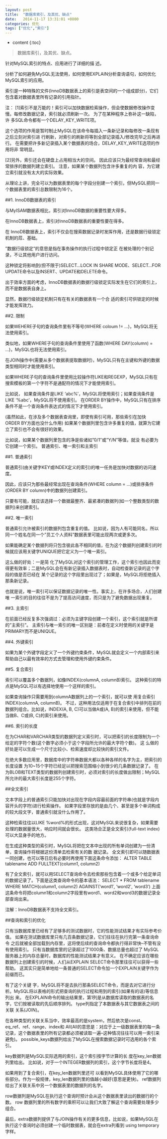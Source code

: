 ```yaml
---
layout: post
title:  "数据库索引，及其优、缺点"
date:   2014-11-17 13:31:01 +0800
categories: 优化
tags: ["优化","索引"]
---
```


* content
{:toc}





>数据库索引，及其优、缺点。

针对MySQL索引的特点、应用进行了详细的描 述。

分析了如何避免MySQL无法使用，如何使用EXPLAIN分析查询语句，如何优化MySQL索引的应用。

索引是一种特殊的文件(InnoDB数据表上的索引是表空间的一个组成部分)，它们包含着对数据表里所有记录的引用指针。

注：
[1]索引不是万能的！索引可以加快数据检索操作，但会使数据修改操作变慢。每修改数据记录，索引就必须刷新一次。
为了在某种程序上弥补这一缺陷，许 多SQL命令都有一个DELAY_KEY_WRITE项。

这个选项的作用是暂时制止MySQL在该命令每插入一条新记录和每修改一条现有之后立刻对索引进 行刷新，对索引的刷新将等到全部记录插入/修改完毕之后再进行。
在需要把许多新记录插入某个数据表的场合，DELAY_KEY_WRITE选项的作用将非 常明显。


[2]另外，索引还会在硬盘上占用相当大的空间。
因此应该只为最经常查询和最经常排序的数据列建立索引。
注意，如果某个数据列包含许多重复的内 容，为它建立索引就没有太大的实际效果。

从理论上讲，完全可以为数据表里的每个字段分别建一个索引，但MySQL把同一个数据表里的索引总数限制为16个。

##1. InnoDB数据表的索引


与MyISAM数据表相比，索引对InnoDB数据的重要性要大得多。

在InnoDB数据表上，索引对InnoDB数据表的重要性要在得多。

在 InnoDB数据表上，索引不仅会在搜索数据记录时发挥作用，还是数据行级锁定机制的苊、基础。

”数据行级锁定”的意思是指在事务操作的执行过程中锁定正 在被处理的个别记录，不让其他用户进行访问。

这种锁定将影响到(但不限于)SELECT…LOCK IN SHARE MODE、SELECT…FOR UPDATE命令以及INSERT、UPDATE和DELETE命令。

出于效率方面的考虑，InnoDB数据表的数据行级锁定实际发生在它们的索引上，而不是数据表自身上。

显然，数据行级锁定机制只有在有关的数据表有一个合 适的索引可供锁定的时候才能发挥效力。

##2. 限制


如果WEHERE子句的查询条件里有不等号(WHERE coloum != …)，MySQL将无法使用索引。

类似地，如果WHERE子句的查询条件里使用了函数(WHERE DAY(column) = …)，MySQL也将无法使用索引。

在JOIN操作中(需要从多个数据表提取数据时)，MySQL只有在主键和外键的数据类型相同时才能使用索引。

如果WHERE子句的查询条件里使用比较操作符LIKE和REGEXP，MySQL只有在搜索模板的第一个字符不是通配符的情况下才能使用索引。

比如说， 如果查询条件是LIKE ‘abc%’，MySQL将使用索引；如果查询条件是LIKE ‘%abc’，MySQL将不使用索引。
在ORDER BY操作中，MySQL只有在排序条件不是一个查询条件表达式的情况下才使用索引。

(虽然如此，在涉及多个数据表查询里，即使有索引可用，那些索引在加快 ORDER BY方面也没什么作用)
如果某个数据列里包含许多重复的值，就算为它建立了索引也不会有很好的效果。

比如说，如果某个数据列里包含的净是些诸如”0/1″或”Y/N”等值，就没 有必要为它创建一个索引。
普通索引、唯一索引和主索引

##1. 普通索引

普通索引(由关键字KEY或INDEX定义的索引)的唯一任务是加快对数据的访问速度。

因此，应该只为那些最经常出现在查询条件(WHERE column = …)或排序条件(ORDER BY column)中的数据列创建索引。

只要有可能，就应该选择一个数据最整齐、最紧凑的数据列(如一个整数类型的数据列)来创建索引。

##2. 唯一索引

普通索引允许被索引的数据列包含重复的值。
比如说，因为人有可能同名，所以同一个姓名在同一个”员工个人资料”数据表里可能出现两次或更多次。

如果能确定某个数据列将只包含彼此各不相同的值，在为这个数据列创建索引的时候就应该用关键字UNIQUE把它定义为一个唯一索引。

这么做的好处：一是简 化了MySQL对这个索引的管理工作，这个索引也因此而变得更有效率；二是MySQL会在有新记录插入数据表时，自动检查新记录的这个字段的值是否已经在 某个记录的这个字段里出现过了；如果是，MySQL将拒绝插入那条新记录。

也就是说，唯一索引可以保证数据记录的唯一性。事实上，在许多场合，人们创建唯 一索引的目的往往不是为了提高访问速度，而只是为了避免数据出现重复。

##3. 主索引

在前面已经反复多次强调过：必须为主键字段创建一个索引，这个索引就是所谓的”主索引”。
主索引与唯一索引的唯一区别是：前者在定义时使用的关键字是 PRIMARY而不是UNIQUE。

##4. 外键索引

如果为某个外键字段定义了一个外键约束条件，MySQL就会定义一个内部索引来帮助自己以最有效率的方式去管理和使用外键约束条件。

##5. 复合索引

索引可以覆盖多个数据列，如像INDEX(columnA, columnB)索引。
这种索引的特点是MySQL可以有选择地使用一个这样的索引。

如果查询操作只需要用到columnA数据列上的一个索引，就可以使 用复合索引INDEX(columnA, columnB)。
不过，这种用法仅适用于在复合索引中排列在前的数据列组合。比如说，INDEX(A, B, C)可以当做A或(A, B)的索引来使用，但不能当做B、C或(B, C)的索引来使用。

##6. 索引的长度

在为CHAR和VARCHAR类型的数据列定义索引时，可以把索引的长度限制为一个给定的字符个数(这个数字必须小于这个字段所允许的最大字符个数)。
这 么做的好处是可以生成一个尺寸比较小、检索速度却比较快的索引文件。

在绝大多数应用里，数据库中的字符串数据大都以各种各样的名字为主，把索引的长度设置 为10~15个字符已经足以把搜索范围缩小到很少的几条数据记录了。
在为BLOB和TEXT类型的数据列创建索引时，必须对索引的长度做出限制；MySQL所允许的最大索引长度是255个字符。

##全文索引

文本字段上的普通索引只能加快对出现在字段内容最前面的字符串(也就是字段内容开头的字符)进行检索操作。
如果字段里存放的是由几个、甚至是多个单词构成 的较大段文字，普通索引就没什么作用了。

这种检索往往以LIKE %word%的形式出现，这对MySQL来说很复杂，如果需要处理的数据量很大，响应时间就会很长。
这类场合正是全文索引(full-text index)可以大显身手的地方。

在生成这种类型的索引时，MySQL将把在文本中出现的所有单词创建为一份清单，查询操作将根据这份清单去检索有关的数 据记录。
全文索引即可以随数据表一同创建，也可以等日后有必要时再使用下面这条命令添加：
ALTER TABLE tablename ADD FULLTEXT(column1, column2)

有了全文索引，就可以用SELECT查询命令去检索那些包含着一个或多个给定单词的数据记录了。下面是这类查询命令的基本语法：
SELECT * FROM tablename
WHERE MATCH(column1, column2) AGAINST(‘word1′, ‘word2′, ‘word3′)
上面这条命令将把column1和column2字段里有word1、word2和word3的数据记录全部查询出来。

注解：InnoDB数据表不支持全文索引。

##查询和索引的优化

只有当数据库里已经有了足够多的测试数据时，它的性能测试结果才有实际参考价值。
如果在测试数据库里只有几百条数据记录，它们往往在执行完第一条查询命令 之后就被全部加载到内存里，这将使后续的查询命令都执行得非常快–不管有没有使用索引。
只有当数据库里的记录超过了1000条、数据总量也超过了 MySQL服务器上的内存总量时，数据库的性能测试结果才有意义。
在不确定应该在哪些数据列上创建索引的时候，人们从EXPLAIN SELECT命令那里往往可以获得一些帮助。
这其实只是简单地给一条普通的SELECT命令加一个EXPLAIN关键字作为前缀而已。

有了这个关键 字，MySQL将不是去执行那条SELECT命令，而是去对它进行分析。MySQL将以表格的形式把查询的执行过程和用到的索引(如果有的话)等信息列出 来。
在EXPLAIN命令的输出结果里，第1列是从数据库读取的数据表的名字，它们按被读取的先后顺序排列。
type列指定了本数据表与其它数据表之间的关联 关系(JOIN)。

在各种类型的关联关系当中，效率最高的是system，然后依次是const、eq_ref、ref、range、index和 All(All的意思是：对应于上一级数据表里的每一条记录，这个数据表里的所有记录都必须被读取一遍–这种情况往往可以用一索引来避免)。
possible_keys数据列给出了MySQL在搜索数据记录时可选用的各个索引。

key数据列是MySQL实际选用的索引，这个索引按字节计算的长 度在key_len数据列里给出。
比如说，对于一个INTEGER数据列的索引，这个字节长度将是4。

如果用到了复合索引，在key_len数据列里还可 以看到MySQL具体使用了它的哪些部分。作为一般规律，key_len数据列里的值越小越好(意思是更快)。
ref数据列给出了关联关系中另一个数据表里的数据列的名字。

row数据列是MySQL在执行这个查询时预计会从这个数据表里读出的数据行的个数。
row 数据列里的所有数字的乘积可以让我们大致了解这个查询需要处理多少组合。

最后，extra数据列提供了与JOIN操作有关的更多信息，比如说，如果MySQL在执行这个查询时必须创建一个临时数据表，就会在extra列看到 using temporary字样。


